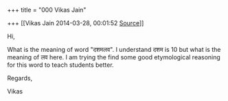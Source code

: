 +++
title = "000 Vikas Jain"

+++
[[Vikas Jain	2014-03-28, 00:01:52 [Source](https://groups.google.com/g/samskrita/c/XuUKmrPkdOw)]]



Hi,

  

What is the meaning of word "दशमलव". I understand दशम is 10 but what is the meaning of लव here. I am trying the find some good etymological reasoning for this word to teach students better.  

  

Regards,

Vikas

